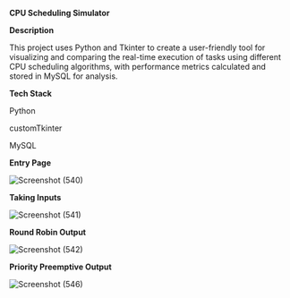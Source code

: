**CPU Scheduling Simulator**


**Description**

This project uses Python and Tkinter to create a user-friendly tool for visualizing and comparing the real-time execution of tasks using different CPU scheduling algorithms, with performance metrics calculated and stored in MySQL for analysis.

**Tech Stack**


Python

customTkinter

MySQL

**Entry Page**

![Screenshot (540)](https://github.com/UltimoPhantom/CPU_Scheduling_Simulator/assets/71602200/e82d38e2-4d42-417c-9d16-87b76eac9d81)



**Taking Inputs**

![Screenshot (541)](https://github.com/UltimoPhantom/CPU_Scheduling_Simulator/assets/71602200/639c06f1-59b4-4641-b14e-f54282602755)


**Round Robin Output**

![Screenshot (542)](https://github.com/UltimoPhantom/CPU_Scheduling_Simulator/assets/71602200/41c64384-110a-4a43-82dc-adbbae6cd301)



**Priority Preemptive Output**

![Screenshot (546)](https://github.com/UltimoPhantom/CPU_Scheduling_Simulator/assets/71602200/feaf613d-b331-48e6-9f28-84de6edb0323)


